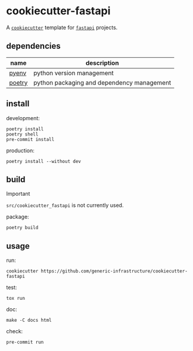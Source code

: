 # cookiecutter-fastapi

A [`cookiecutter`](https://github.com/cookiecutter/cookiecutter) template for [`fastapi`](https://github.com/tiangolo/fastapi) projects.

## dependencies

| name                                       | description                                |
|--------------------------------------------|--------------------------------------------|
| [pyenv](https://github.com/pyenv/pyenv)    | python version management                  |
| [poetry](https://github.com/python-poetry) | python packaging and dependency management |

## install

development:
```shell
poetry install
poetry shell
pre-commit install
```

production:
```shell
poetry install --without dev
```

## build

> [!IMPORTANT]
> `src/cookiecutter_fastapi` is not currently used.

package:
```shell
poetry build
```

## usage

run:
```shell
cookiecutter https://github.com/generic-infrastructure/cookiecutter-fastapi
```

test:
```shell
tox run
```

doc:
```shell
make -C docs html
```

check:
```shell
pre-commit run
```
